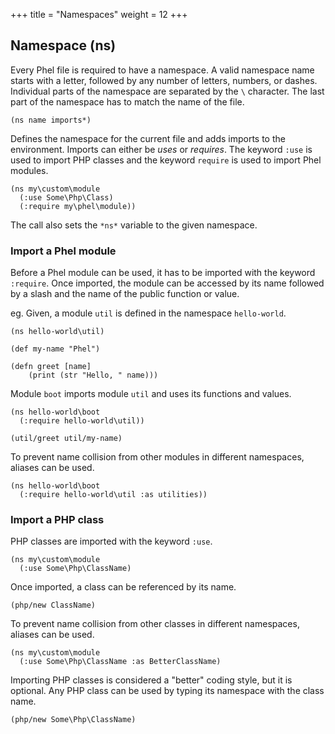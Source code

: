 +++
title = "Namespaces"
weight = 12
+++

## Namespace (ns)

Every Phel file is required to have a namespace. A valid namespace name starts with a letter, followed by any number of letters, numbers, or dashes. Individual parts of the namespace are separated by the `\` character. The last part of the namespace has to match the name of the file.

```phel
(ns name imports*)
```

Defines the namespace for the current file and adds imports to the environment. Imports can either be _uses_ or _requires_. The keyword `:use` is used to import PHP classes and the keyword `require` is used to import Phel modules.

```phel
(ns my\custom\module
  (:use Some\Php\Class)
  (:require my\phel\module))
```

The call also sets the `*ns*` variable to the given namespace.

### Import a Phel module

Before a Phel module can be used, it has to be imported with the keyword `:require`. Once imported, the module can be accessed by its name followed by a slash and the name of the public function or value.

eg. Given, a module `util` is defined in the namespace `hello-world`.

```phel
(ns hello-world\util)

(def my-name "Phel")

(defn greet [name]
    (print (str "Hello, " name)))
```

Module `boot` imports module `util` and uses its functions and values.

```phel
(ns hello-world\boot
  (:require hello-world\util))

(util/greet util/my-name)
```

To prevent name collision from other modules in different namespaces, aliases can be used.

```phel
(ns hello-world\boot
  (:require hello-world\util :as utilities))
```

### Import a PHP class

PHP classes are imported with the keyword `:use`.

```phel
(ns my\custom\module
  (:use Some\Php\ClassName)
```

Once imported, a class can be referenced by its name.

```phel
(php/new ClassName)
```

To prevent name collision from other classes in different namespaces, aliases can be used.

```phel
(ns my\custom\module
  (:use Some\Php\ClassName :as BetterClassName)
```

Importing PHP classes is considered a "better" coding style, but it is optional. Any PHP class can be used by typing its namespace with the class name.

```phel
(php/new Some\Php\ClassName)
```